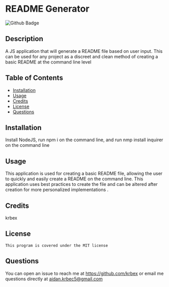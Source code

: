 # README Generator

  ![Github Badge](https://img.shields.io/badge/License-MIT-blue.svg)

  ## Description
  A JS application that will generate a README file based on user input. This can be used for any project as a discreet and clean method of creating a basic README at the command line level

  ## Table of Contents
  - [Installation](#installation)
  - [Usage](#usage)
  - [Credits](#credits)
  - [License](#license)
  - [Questions](#Questions)

  ## Installation
  Install NodeJS, run npm i on the command line, and run nmp install inquirer on the command line

  ## Usage
  This application is used for creating a basic README file, allowing the user to quickly and easily create a README on the command line. This application uses best practices to create the file and can be altered after creation for more personalized implementations .

  ## Credits
  krbex

  ## License

    This program is covered under the MIT license

  ## Questions
  You can open an issue to reach me at https://github.com/krbex or email me questions directly at aidan.krbec5@gmail.com
  